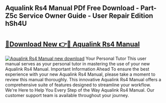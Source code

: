 ## Aqualink Rs4 Manual PDf Free Download - Part-Z5c Service Owner Guide - User Repair Edition hSh4U

# <h2><a href="http://bc10714.oget.top/?id=Aqualink+Rs4+Manual">🔗Download New 👉🔴 Aqualink Rs4 Manual</a></h2>

[![Aqualink Rs4 Manual new download](https://i.imgur.com/5g1atiW.png)](http://bc10714.oget.top/?id=Aqualink+Rs4+Manual)
Your Personal Tutor This user manual serves as your personal tutor in mastering the use of your new Aqualink Rs4 Manual. Important Information Ahead To ensure the best experience with your new Aqualink Rs4 Manual, please take a moment to review this manual thoroughly. This innovative Aqualink Rs4 Manual offers a comprehensive suite of features designed to streamline your workflow. We're Here to Help You Every Step of the Way Aqualink Rs4 Manual. Our customer support team is available throughout your journey.
